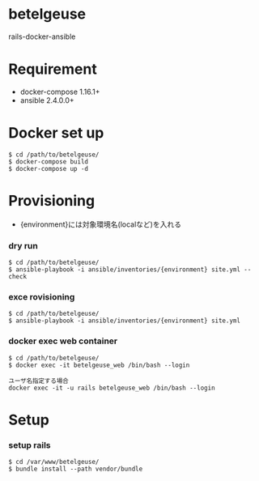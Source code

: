 # betelgeuse
rails-docker-ansible

# Requirement
- docker-compose 1.16.1+
- ansible 2.4.0.0+

# Docker set up

```
$ cd /path/to/betelgeuse/
$ docker-compose build
$ docker-compose up -d
```

# Provisioning

- {environment}には対象環境名(localなど)を入れる

### dry run

```
$ cd /path/to/betelgeuse/
$ ansible-playbook -i ansible/inventories/{environment} site.yml --check
```

### exce rovisioning

```
$ cd /path/to/betelgeuse/
$ ansible-playbook -i ansible/inventories/{environment} site.yml
```

### docker exec web container

```
$ cd /path/to/betelgeuse/
$ docker exec -it betelgeuse_web /bin/bash --login

ユーザ名指定する場合
docker exec -it -u rails betelgeuse_web /bin/bash --login
```

# Setup

### setup rails

```
$ cd /var/www/betelgeuse/
$ bundle install --path vendor/bundle
```
